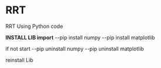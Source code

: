 # RRT
RRT Using Python code

**INSTALL LIB import**
--pip install numpy
--pip install matplotlib

if not start
--pip uninstall numpy
--pip uninstall matplotlib

reinstall Lib
